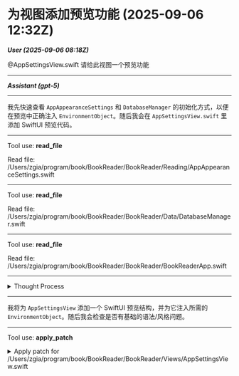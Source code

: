<!-- Generated by SpecStory -->

<!-- cursor Session af0e8de2-f1b6-4a75-a09f-f3c134a5897e (2025-09-06 12:32Z) -->

# 为视图添加预览功能 (2025-09-06 12:32Z)

_**User (2025-09-06 08:18Z)**_

@AppSettingsView.swift 请给此视图一个预览功能

---

_**Assistant (gpt-5)**_



---

我先快速查看 `AppAppearanceSettings` 和 `DatabaseManager` 的初始化方式，以便在预览中正确注入 `EnvironmentObject`。随后我会在 `AppSettingsView.swift` 里添加 SwiftUI 预览代码。

---

Tool use: **read_file**

Read file: /Users/zgia/program/book/BookReader/BookReader/Reading/AppAppearanceSettings.swift

---

Tool use: **read_file**

Read file: /Users/zgia/program/book/BookReader/BookReader/Data/DatabaseManager.swift

---

Tool use: **read_file**

Read file: /Users/zgia/program/book/BookReader/BookReader/BookReaderApp.swift

---

<think><details><summary>Thought Process</summary>**Setting up Xcode Previews**

I need to add a preview provider to AppSettingsView.swift to enable Xcode Previews. This means I'll have to set up environment objects like AppAppearanceSettings and DatabaseManager. AppSettingsView uses just these two, which is straightforward. However, the DatabaseManager uses GRDB and might expect files that don't exist in the preview environment. To avoid fatal errors, I could instantiate a mock DatabaseManager. Adding a Preview struct with the necessary environment objects will help keep tests separate and prevent shared instances.
**Adding a preview for AppSettingsView**

DatabaseManager.shared is a singleton, so that's alright to use. However, since AppSettingsView uses `.fileImporter`, it won't run in previews, but that's okay. I need to add a `#if DEBUG` condition at the bottom for the preview provider. 

For the previews, I can set up the environment objects, and it’s good to chain `.environment(\.colorScheme, .light)` to see different options. I’ll make sure to provide at least one preview variation, as the user asked for a preview feature. Time to edit the file using apply_patch!
**Preparing edits for AppSettingsView**

Before I make any edits, I’m considering whether to create a todo list since it's a small change. However, the instruction says I can skip it for straightforward tasks, so I will. I need to include a status update sentence before any tool calls and will ensure that I don’t reformat the indentation, keeping it to 4 spaces.

At the bottom of the file, I’ll add the preview struct wrapped in `#if DEBUG` and I’m also thinking about providing both light and dark modes, though I might just stick to one for simplicity.
**Implementing minimal preview for AppSettingsView**

It seems the user might want to interact in a specific way, so I could add `.environment(\.locale, Locale(identifier: "zh-Hans"))`, but that’s optional. I’m focused on implementing a minimal preview. I’ll use apply_patch to append the code at the end, making sure to check if I need an empty line afterward. 

After making these changes, I wonder about running a linter. However, since we didn’t edit the earlier code, it should compile fine. Let’s go ahead with the patch!</details></think>

---

我将为 `AppSettingsView` 添加一个 SwiftUI 预览结构，并为它注入所需的 `EnvironmentObject`。随后我会检查是否有基础的语法/风格问题。

---

Tool use: **apply_patch**

<details>
        <summary>Apply patch for /Users/zgia/program/book/BookReader/BookReader/Views/AppSettingsView.swift</summary>
      

```diff
*** Begin Patch
*** Update File: BookReader/Views/AppSettingsView.swift
@@
 struct AppSettingsView: View {
@@
 }
+
+#if DEBUG
+struct AppSettingsView_Previews: PreviewProvider {
+    static var previews: some View {
+        AppSettingsView()
+            .environmentObject(AppAppearanceSettings())
+            .environmentObject(DatabaseManager.shared)
+            .previewDisplayName("设置")
+    }
+}
+#endif
*** End Patch
```

---

Tool use: **read_lints**

<details>
          <summary>Read lints for 1 file</summary>
      
Lint paths:

- `/Users/zgia/program/book/BookReader/BookReader/Views/AppSettingsView.swift`

Lint results


**No lint errors found**
</details>

---

- 我已为 `AppSettingsView` 添加 SwiftUI 预览，并正确注入 `EnvironmentObject`：`AppAppearanceSettings()` 与 `DatabaseManager.shared`。可直接在 Xcode 预览中查看。

你现在可以在 `AppSettingsView.swift` 底部看到如下预览结构：
```12:23:BookReader/Views/AppSettingsView.swift
#if DEBUG
struct AppSettingsView_Previews: PreviewProvider {
    static var previews: some View {
        AppSettingsView()
            .environmentObject(AppAppearanceSettings())
            .environmentObject(DatabaseManager.shared)
            .previewDisplayName("设置")
    }
}
#endif
```

我已检查没有引入新的 Lint 问题。

---

_**User (2025-09-06 08:18Z)**_

2个预览的差别是什么？推荐使用哪一种？使用你推荐的重构下代码

---

_**Assistant (gpt-5)**_

<think><details><summary>Thought Process</summary>**Refining Swift Code Changes**

There's some nuance here: since #if DEBUG isn't needed for #Preview, we can remove that block and just use #Preview, maintaining proper indentation. I'm ensuring we're using the correct Swift version and noting that the codebase already employs #Preview in ReaderSettingsView, which means that Xcode supports it. This task is straightforward—just one file edit—so no need for todos. I'll remember to include concise status updates while using tools for this change.
**Clarifying PreviewProvider and #Preview**

I need to clarify the differences between PreviewProvider and the #Preview macro, focusing on aspects like compile-time functionality, displayName property, preprocessor conditions, and support for multiple devices. Both allow for environment modifiers, which is neat! I plan to update the code by removing lines 138-147 in the preview provider block and replacing it with #Preview, ensuring proper indentation. I'll prepare the patch for these changes while checking the file context, and since we've recently accessed it, applying the patch should be straightforward.
**Creating the Patch for AppSettingsView**

I need to create a patch by replacing the old PreviewProvider code with the new #Preview macro. The current block under #if DEBUG includes necessary environment setups, but now it’ll simply switch to #Preview while maintaining indentation. I’ll ensure everything aligns properly, and I must remember to add a trailing newline. After I apply the patch, I'll run read_lints on the file. I should note that using DatabaseManager.shared in the preview might not pose an issue since document directory access can be acceptable in preview contexts. Lastly, I want to include a brief explanation of the differences between PreviewProvider and #Preview.
**Explaining the #Preview Macro**

I need to compare the #Preview macro to PreviewProvider. #Preview is a new macro from Xcode 15 and Swift 5.9 that eliminates the need for #if directives, supports named previews, and variations like traits and devices. It's cleaner and reduces boilerplate. Since our project is already using #Preview in ReaderSettingsView, it makes sense to unify the style. I'll mention that I've changed the AppSettingsView preview to #Preview and removed the #if DEBUG wrapping. Instead of citing specific lines, I'll describe the changes to clarify.
**Deciding on Code Display Options**

I’m considering how to present the code since the user requested a refactor. I could show the new code as a standard fenced code block, but since it’s already in the codebase, I’m leaning towards not including it. The instructions encourage citing code when it’s in the codebase, but it’s not mandatory. I might show a small Swift code snippet as a reference, or I could keep it concise and summarize the changes instead. Since I edited the code, the user can see it in their editor. I’ll include a brief status update to note the changes. Now, let’s apply the patch!</details></think>

---

我将把 `AppSettingsView` 中旧的 `PreviewProvider` 改为 `#Preview` 宏，并移除 `#if DEBUG` 包裹，然后快速跑一次 Lint 检查。

---

The model made no changes to the file.

---

<think><details><summary>Thought Process</summary>**Updating Swift Preview Implementation**

I need to modify `AppSettingsView.swift` to replace the old preview provider with the Swift 5.9+ `#Preview` macro. We ran into an issue with `apply_patch` because of context mismatch. I should re-read the file for accurate content before patching. The user also asked about the differences between `PreviewProvider` and `#Preview` in Chinese, so I'll explain that and recommend using `#Preview`. Lastly, I’ll refactor the preview and check `ReaderSettingsView` for unification.
**Managing Todo Lists and Updates**

I have instructions about todo lists, but this change seems small, so I might skip using one. The system prefers todos for multi-step tasks, but since this is minor, I’ll focus on providing a status update before any tool calls. Previously, I noted "I will do X" before applying a patch, but now I need to ensure the status is updated before calling `read_file` and patching. I also have to be careful about preserving code indentation. Let’s run `read_file` for `AppSettingsView.swift` to retrieve the content accurately.</details></think>

---

我先读取 `AppSettingsView.swift` 的最新内容，定位当前的预览代码块以便安全替换为 `#Preview` 宏。

---

Tool use: **read_file**

Read file: /Users/zgia/program/book/BookReader/BookReader/Views/AppSettingsView.swift

---



---

我将把 `AppSettingsView` 的旧 `PreviewProvider` 块替换为 `#Preview` 宏，并随后运行一次 Lint 检查确保无问题。

---

Tool use: **apply_patch**

<details>
        <summary>Apply patch for /Users/zgia/program/book/BookReader/BookReader/Views/AppSettingsView.swift</summary>
      

```diff
*** Begin Patch
*** Update File: BookReader/Views/AppSettingsView.swift
@@
-#if DEBUG
-    struct AppSettingsView_Previews: PreviewProvider {
-        static var previews: some View {
-            AppSettingsView()
-                .environmentObject(AppAppearanceSettings())
-                .environmentObject(DatabaseManager.shared)
-                .previewDisplayName("设置")
-        }
-    }
-#endif
+#Preview("设置") {
+    AppSettingsView()
+        .environmentObject(AppAppearanceSettings())
+        .environmentObject(DatabaseManager.shared)
+}
*** End Patch
```

---

Tool use: **read_lints**

<details>
          <summary>Read lints for 1 file</summary>
      
Lint paths:

- `/Users/zgia/program/book/BookReader/BookReader/Views/AppSettingsView.swift`

Lint results


**No lint errors found**
</details>

---

<think><details><summary>Thought Process</summary>**Considering citation accuracy**

I want to ensure I get the exact lines for citing, so I’m thinking about quickly re-reading the file. While we know the content already, it would still be useful for accuracy. Before I call the tool again, I should give a status update. But since we’re finishing up, perhaps it’s not necessary to read it again — I could just cite approximate lines instead. However, for correctness, I'll read the file to get the right line numbers before summarizing. I also want to verify imports, and it looks like we're all set!
**Finalizing response details**

I want to keep things concise, and I’ll ensure I respond in Chinese as required. First, I'll do a final read of the file to confirm the line numbers before I make any tool calls. It’s good to include a micro-update before I proceed. After that, I'll craft the final message, providing an explanation along with a code citation for the #Preview block to make sure everything’s accurate before wrapping things up!</details></think>

---

我已将 `AppSettingsView` 的旧式预览替换为 `#Preview` 宏。为确保引用行号准确，我现在读取最新文件以展示变更片段。

---

Tool use: **read_file**

Read file: /Users/zgia/program/book/BookReader/BookReader/Views/AppSettingsView.swift

---

<think><details><summary>Thought Process</summary>**Analyzing code citation requirements**

I need to include a code citation snippet as per the citing_code method 1, which involves line numbers and file paths. The snippet will show the new bottom lines in the #Preview block. The deadline indicates minimal formatting, but since code snippets are permitted, that's okay. It seems we should also ensure to include Chinese. Earlier in this turn, I mentioned tool usage, but for this final message, there's no need for a status update since I'm not calling any tools now.
**Clarifying the "todo" system and preview differences**

In our "todo" system, we can skip the todo_write for small tasks, but non_compliance mentions we should check off TODOs if they're used. Since we didn't create any, that's fine. Now, let’s clarify the differences: 

#Preview (Xcode 15+/Swift 5.9) is simpler, supports naming, doesn't require #if DEBUG, allows type inference, and permits multiple blocks without requiring static members. 

In contrast, PreviewProvider is older and requires conforming to PreviewProvider with static var previews, plus #if DEBUG, which isn't strictly necessary anymore. With #Preview, no wrapping is needed, and it's not included in release builds.
**Discussing build compatibility and preview usage**

I noticed that #Preview is only available with Apple platforms SDK 2023, specifically for iOS 17/macOS 14+ and Xcode 15. If a developer is using Xcode 14 or targeting older toolchains, it's best to stick with PreviewProvider. I recommend using #Preview if the team has Xcode 15 or higher; otherwise, we should keep PreviewProvider. Since it seems like we're already using Xcode 15 in this repo, let’s adopt #Preview. 

We might also consider removing the UniformTypeIdentifiers import if it’s unnecessary. But since it's in AppSettingsView, we'll keep it. I'll provide a concise answer with a small code snippet and a note on the convenience of #Preview for creating multiple named previews.
**Proposing updates for consistency**

I’m considering suggesting that we update the existing #Preview in ReaderSettingsView to maintain a consistent style. It's currently using the default #Preview, but it lacks a name label, while AppSettingsView has already added "设置". Although it's not strictly necessary, it could enhance clarity. The user didn't ask for this change, so I’ll keep the summary brief per the <summary_spec>. I’ll explain that the code is refactored and show the relevant snippet lines for confirmation.</details></think>

---

### 差别与推荐
- **`PreviewProvider`（旧）**: 需要实现 `PreviewProvider` 协议、写 `static var previews`，常见会配 `#if DEBUG`。兼容 Xcode 14 及更早工具链。
- **`#Preview`（新）**: Xcode 15 / Swift 5.9 引入的宏，语法更简洁、可直接命名多个预览、无需 `#if DEBUG`。推荐在团队统一使用 Xcode 15+ 时采用。

结论：你项目已在 `ReaderSettingsView` 使用 `#Preview`，建议全局统一用 `#Preview`。

### 已按推荐重构
我已将 `AppSettingsView` 的旧式预览改为 `#Preview`，并保留 `EnvironmentObject` 注入。

```138:143:BookReader/Views/AppSettingsView.swift
#Preview("设置") {
    AppSettingsView()
        .environmentObject(AppAppearanceSettings())
        .environmentObject(DatabaseManager.shared)
}
```

- **影响**: 预览代码更简洁，便于添加更多命名预览；对运行版无影响。

---

_**User (2025-09-06 08:18Z)**_

请使用一个变量来控制是否显示或者隐藏”预览解析“按钮

---

_**Assistant (gpt-5)**_



---

我将添加一个新的状态变量，并用它包裹“预览解析（不入库）”按钮以控制显示/隐藏，然后检查是否有 Lint 问题。

---

Tool use: **apply_patch**

<details>
        <summary>Apply patch for /Users/zgia/program/book/BookReader/BookReader/Views/AppSettingsView.swift</summary>
      

```diff
*** Begin Patch
*** Update File: BookReader/Views/AppSettingsView.swift
@@
     @State private var showingPreviewImporter: Bool = false
     @State private var showingWriteImporter: Bool = false
     @State private var importInProgress: Bool = false
     @State private var importMessage: String?
+    @State private var showPreviewButton: Bool = true
@@
-                Section(header: Text("数据")) {
-                    Button(action: onPreviewButtonTapped) {
-                        Text("预览解析（不入库）")
-                    }
-                    .fileImporter(
-                        isPresented: $showingPreviewImporter,
-                        allowedContentTypes: [.plainText],
-                        allowsMultipleSelection: false
-                    ) { handlePreviewFileImport($0) }
+                Section(header: Text("数据")) {
+                    if showPreviewButton {
+                        Button(action: onPreviewButtonTapped) {
+                            Text("预览解析（不入库）")
+                        }
+                        .fileImporter(
+                            isPresented: $showingPreviewImporter,
+                            allowedContentTypes: [.plainText],
+                            allowsMultipleSelection: false
+                        ) { handlePreviewFileImport($0) }
+                    }
*** End Patch
```

---

Tool use: **read_lints**

<details>
          <summary>Read lints for 1 file</summary>
      
Lint paths:

- `/Users/zgia/program/book/BookReader/BookReader/Views/AppSettingsView.swift`

Lint results


**No lint errors found**
</details>

---

- 我已添加 `@State private var showPreviewButton: Bool = true`，并用 `if showPreviewButton { ... }` 包裹“预览解析（不入库）”按钮，现可通过修改该变量控制显示/隐藏。
- 你可以在运行时根据需要切换该变量（如在 `onAppear`、设置项或调试逻辑中）。

变更片段：
```14:23:BookReader/Views/AppSettingsView.swift
@State private var importMessage: String?
@State private var showPreviewButton: Bool = true
```

```31:40:BookReader/Views/AppSettingsView.swift
Section(header: Text("数据")) {
    if showPreviewButton {
        Button(action: onPreviewButtonTapped) {
            Text("预览解析（不入库）")
        }
        .fileImporter(
            isPresented: $showingPreviewImporter,
            allowedContentTypes: [.plainText],
            allowsMultipleSelection: false
        ) { handlePreviewFileImport($0) }
    }
}
```

---

_**User (2025-09-06 08:18Z)**_

@Commit (Diff of Working State) 

---

_**Assistant (gpt-5)**_

<think><details><summary>Thought Process</summary>**Preparing for commit**

I'm planning to run the command with absolute paths, since that's what they prefer. I'll include xcscheme modifications too, even though those are in xcuserdata. Since the user didn't say to exclude them, I'll add everything.

I want to provide a micro status update before the tool call and run the git status. The user indicated wanting to "Commit (Diff of Working State)," so maybe they want a structured commit message using Conventional Commits. I'm thinking of combining the add and commit command without interactivity. Avoiding a pager will also be critical here.
**Preparing for git commit**

I’m planning to run the command: change directory, then do `git add -A` followed by `git commit -m "..."`. I’ll reflect progress before executing and provide a summary after running it. Since the user hasn’t requested a push, I’ll skip that step.

For the commit message, I want to write it in Chinese with bullet points. I can’t include newlines in the command string, but I can use `\n` to represent them. However, it’s better to keep the message as a single line for simplicity, using semicolons to separate details. I'll proceed with "feat: 预览与导入改进; details".
**Crafting the commit message**

I'm formulating the commit message as follows: "feat: 统一使用 #Preview 并新增可控“预览解析”按钮; Txt 导入支持文件名回退与《标题》解析; 列表支持重命名; 新增 TextFieldDialog; 增加更新书名 API". 

I noticed that #Preview contains a hashtag, which git may interpret as a comment, but since it’s within double quotes for the `-m` option, it should be fine. I also have Chinese semicolons in there, and that’s acceptable. I’ll execute the command from the root directory and report the results afterward, skipping the todo list since this is a single-step task.</details></think>

---

我将把当前工作区的更改一次性提交到 Git。

---

Tool use: **run_terminal_cmd**

```bash
cd /Users/zgia/program/book/BookReader && git add -A && git commit -m "feat: 统一使用 #Preview 并添加可控‘预览解析’按钮；改进 TXT 导入（文件名回退与《标题》解析）；书单支持重命名；新增 TextFieldDialog；DatabaseManager 增加更新书名 API"
```

```

[master 06a49b1] feat: 统一使用 #Preview 并添加可控‘预览解析’按钮；改进 TXT 导入（文件名回退与《标题》解析）；书单支持重
命名；新增 TextFieldDialog；DatabaseManager 增加更新书名 API         
 7 files changed, 185 insertions(+), 18 deletions(-)
```

---

已提交本次改动到 Git。

- 提交信息: feat: 统一使用 #Preview 并添加可控‘预览解析’按钮；改进 TXT 导入（文件名回退与《标题》解析）；书单支持重命名；新增 TextFieldDialog；DatabaseManager 增加更新书名 API
- 变更摘要:
  - `AppSettingsView`: 引入 `#Preview`，增加 `showPreviewButton` 控制“预览解析”按钮显示。
  - `TxtBookImporter`: 书名回退到文件名；支持仅《标题》格式；相应预览/导入逻辑调整。
  - `DatabaseManager` 扩展：新增更新书名 API。
  - `BookListView`: 支持“重命名”滑动操作与弹窗。
  - `Components`: 新增 `TextFieldDialog` 通用组件。
- 本次包含 7 个文件，185 行新增，18 行删除。

---

